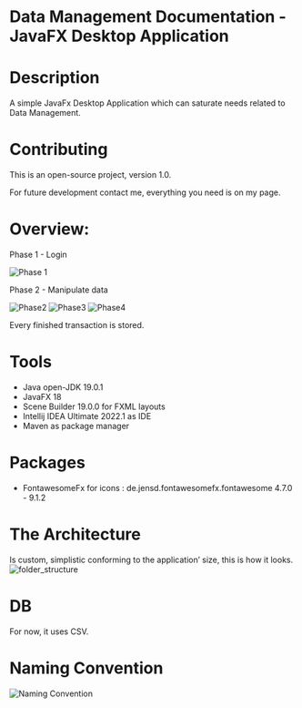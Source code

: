# Data Management Documentation - JavaFX Desktop Application

# Description
A simple JavaFx Desktop Application which can saturate needs related to Data Management.

# Contributing
This is an open-source project, version 1.0.

For future development contact me, everything you need is on my page. 

# Overview:
Phase 1 - Login

![Phase 1](https://user-images.githubusercontent.com/87914375/210241231-7cb2c776-7851-4989-a8e5-fc1b4f859448.png)


Phase 2 - Manipulate data

![Phase2](https://user-images.githubusercontent.com/87914375/210551760-7948d02a-3d1a-40c0-943c-ae8a65df1359.png)
![Phase3](https://user-images.githubusercontent.com/87914375/210551762-86bf3970-5be0-48d7-8554-25fda28cefa3.png)
![Phase4](https://user-images.githubusercontent.com/87914375/210551765-fdabfe98-df89-4973-bce0-5fc9e34f0fee.png)

Every finished transaction is stored.

# Tools
- Java open-JDK 19.0.1
- JavaFX 18
- Scene Builder 19.0.0 for FXML layouts
- Intellij IDEA Ultimate 2022.1 as IDE
- Maven as package manager

# Packages
-	FontawesomeFx for icons : de.jensd.fontawesomefx.fontawesome 4.7.0 - 9.1.2

# The Architecture
Is custom, simplistic conforming to the application’ size, this is how it looks.
![folder_structure ](https://user-images.githubusercontent.com/87914375/210241299-519548fd-3230-4ff8-9533-5d75f9c4c700.png)

# DB
For now, it uses CSV. 

# Naming Convention

![Naming Convention ](https://user-images.githubusercontent.com/87914375/210551767-1250c7bf-8a65-403b-91d7-6d49394f783a.png)

